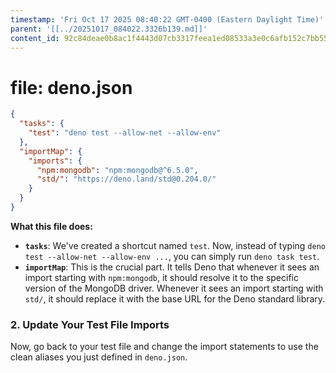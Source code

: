 ```yaml
---
timestamp: 'Fri Oct 17 2025 08:40:22 GMT-0400 (Eastern Daylight Time)'
parent: '[[../20251017_084022.3326b139.md]]'
content_id: 92c84deae0b8ac1f4443d07cb3317feea1ed08533a3e0c6afb152c7bb558e469
---
```


# file: deno.json

```json
{
  "tasks": {
    "test": "deno test --allow-net --allow-env"
  },
  "importMap": {
    "imports": {
      "npm:mongodb": "npm:mongodb@^6.5.0",
      "std/": "https://deno.land/std@0.204.0/"
    }
  }
}
```

**What this file does:**

* **`tasks`**: We've created a shortcut named `test`. Now, instead of typing `deno test --allow-net --allow-env ...`, you can simply run `deno task test`.
* **`importMap`**: This is the crucial part. It tells Deno that whenever it sees an import starting with `npm:mongodb`, it should resolve it to the specific version of the MongoDB driver. Whenever it sees an import starting with `std/`, it should replace it with the base URL for the Deno standard library.

### 2. Update Your Test File Imports

Now, go back to your test file and change the import statements to use the clean aliases you just defined in `deno.json`.
